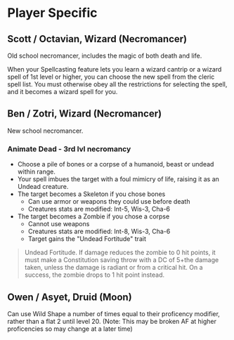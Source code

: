 # Player Specific

## Scott / Octavian, Wizard (Necromancer)

Old school necromancer, includes the magic of both death and life.

When your Spellcasting feature lets you learn a wizard cantrip or a wizard spell of 1st level or higher, you can choose the new spell from the cleric spell list. You must otherwise obey all the restrictions for selecting the spell, and it becomes a wizard spell for you.

## Ben / Zotri, Wizard (Necromancer)

New school necromancer.

### Animate Dead - 3rd lvl necromancy

- Choose a pile of bones or a corpse of a humanoid, beast or undead within range.
- Your spell imbues the target with a foul mimicry of life, raising it as an Undead creature.
- The target becomes a Skeleton if you chose bones
  - Can use armor or weapons they could use before death
  - Creatures stats are modified: Int-5, Wis-3, Cha-6
- The target becomes a Zombie if you chose a corpse
  - Cannot use weapons
  - Creatures stats are modified: Int-8, Wis-3, Cha-6
  - Target gains the "Undead Fortitude" trait

> Undead Fortitude. If damage reduces the zombie to 0 hit points, it must make a Constitution saving throw with a DC of 5+the damage taken, unless the damage is radiant or from a critical hit. On a success, the zombie drops to 1 hit point instead.

## Owen / Asyet, Druid (Moon)

Can use Wild Shape a number of times equal to their proficency modifier, rather than a flat 2 until level 20. (Note: This may be broken AF at higher proficencies so may change at a later time)
